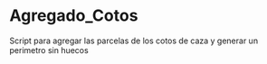 # Agregado_Cotos
Script para agregar las parcelas de los cotos de caza y generar un perimetro sin huecos
